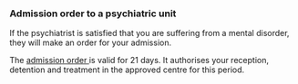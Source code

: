 ###  **Admission order to a psychiatric unit**

If the psychiatrist is satisfied that you are suffering from a mental
disorder, they will make an order for your admission.

The [ admission order
](https://www.irishstatutebook.ie/eli/2001/act/25/section/14/enacted/en/html#sec14)
is valid for 21 days. It authorises your reception, detention and treatment in
the approved centre for this period.
